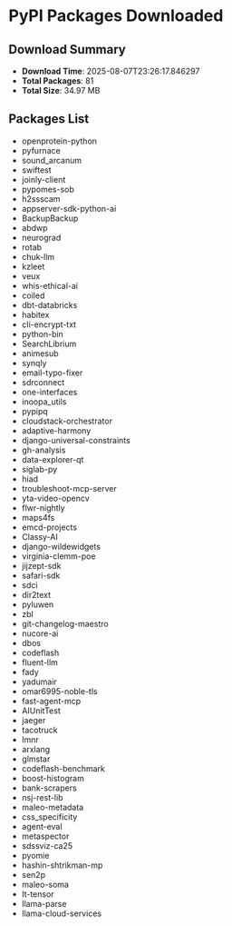 # PyPI Packages Downloaded

## Download Summary
- **Download Time**: 2025-08-07T23:26:17.846297
- **Total Packages**: 81
- **Total Size**: 34.97 MB

## Packages List
- openprotein-python
- pyfurnace
- sound_arcanum
- swiftest
- joinly-client
- pypomes-sob
- h2ssscam
- appserver-sdk-python-ai
- BackupBackup
- abdwp
- neurograd
- rotab
- chuk-llm
- kzleet
- veux
- whis-ethical-ai
- coiled
- dbt-databricks
- habitex
- cli-encrypt-txt
- python-bin
- SearchLibrium
- animesub
- synqly
- email-typo-fixer
- sdrconnect
- one-interfaces
- inoopa_utils
- pypipq
- cloudstack-orchestrator
- adaptive-harmony
- django-universal-constraints
- gh-analysis
- data-explorer-qt
- siglab-py
- hiad
- troubleshoot-mcp-server
- yta-video-opencv
- flwr-nightly
- maps4fs
- emcd-projects
- Classy-AI
- django-wildewidgets
- virginia-clemm-poe
- jijzept-sdk
- safari-sdk
- sdci
- dir2text
- pyluwen
- zbl
- git-changelog-maestro
- nucore-ai
- dbos
- codeflash
- fluent-llm
- fady
- yadumair
- omar6995-noble-tls
- fast-agent-mcp
- AIUnitTest
- jaeger
- tacotruck
- lmnr
- arxlang
- glmstar
- codeflash-benchmark
- boost-histogram
- bank-scrapers
- nsj-rest-lib
- maleo-metadata
- css_specificity
- agent-eval
- metaspector
- sdssviz-ca25
- pyomie
- hashin-shtrikman-mp
- sen2p
- maleo-soma
- lt-tensor
- llama-parse
- llama-cloud-services
